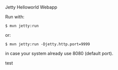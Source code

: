 Jetty Helloworld Webapp

Run with:

    $ mvn jetty:run

or:

    $ mvn jetty:run -Djetty.http.port=9999
    
in case your system already use 8080 (default port).

test
